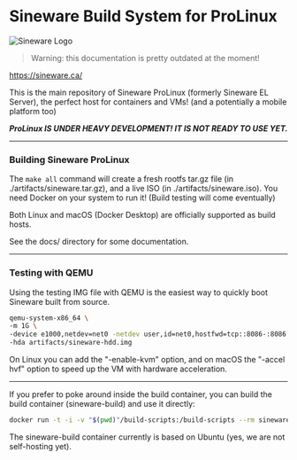 # Sineware Build System for ProLinux
![Sineware Logo](https://update.sineware.ca/dist/prolinux-logo.png)

> Warning: this documentation is pretty outdated at the moment!


https://sineware.ca/ 

This is the main repository of Sineware ProLinux (formerly Sineware EL Server), the perfect host for containers and VMs!
(and a potentially a mobile platform too)

***ProLinux IS UNDER HEAVY DEVELOPMENT! IT IS NOT READY TO USE YET.***

---
### Building Sineware ProLinux
The `make all` command will create a fresh rootfs tar.gz file (in ./artifacts/sineware.tar.gz), and a live ISO (in ./artifacts/sineware.iso).
You need Docker on your system to run it! (Build testing will come eventually)

Both Linux and macOS (Docker Desktop) are officially supported as build hosts.

See the docs/ directory for some documentation.

---
### Testing with QEMU
Using the testing IMG file with QEMU is the easiest way to quickly boot Sineware built from source.

```bash
qemu-system-x86_64 \
-m 1G \
-device e1000,netdev=net0 -netdev user,id=net0,hostfwd=tcp::8086-:8086 \
-hda artifacts/sineware-hdd.img 
```

On Linux you can add the "-enable-kvm" option, and on macOS the "-accel hvf" option to speed up the VM with hardware acceleration.

---
If you prefer to poke around inside the build container, you can build the build container (sineware-build) and use it directly:
```bash
docker run -t -i -v "$(pwd)"/build-scripts:/build-scripts --rm sineware-build bash
```
The sineware-build container currently is based on Ubuntu (yes, we are not self-hosting yet).
